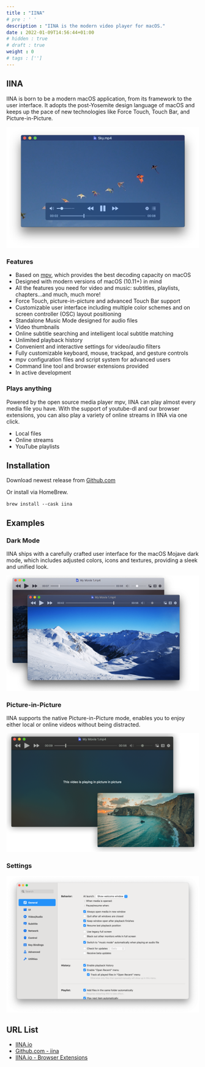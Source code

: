 ```yaml
---
title : "IINA"
# pre : ' '
description : "IINA is the modern video player for macOS."
date : 2022-01-09T14:56:44+01:00
# hidden : true
# draft : true
weight : 0
# tags : ['']
---
```


## IINA

IINA is born to be a modern macOS application, from its framework to the user interface. It adopts the post-Yosemite design language of macOS and keeps up the pace of new technologies like Force Touch, Touch Bar, and Picture-in-Picture.

![example](images/example1.png)

### Features

- Based on [mpv](https://github.com/mpv-player/mpv), which provides the best decoding capacity on macOS
- Designed with modern versions of macOS (10.11+) in mind
- All the features you need for video and music: subtitles, playlists, chapters…and much, much more!
- Force Touch, picture-in-picture and advanced Touch Bar support
- Customizable user interface including multiple color schemes and on screen controller (OSC) layout positioning
- Standalone Music Mode designed for audio files
- Video thumbnails
- Online subtitle searching and intelligent local subtitle matching
- Unlimited playback history
- Convenient and interactive settings for video/audio filters
- Fully customizable keyboard, mouse, trackpad, and gesture controls
- mpv configuration files and script system for advanced users
- Command line tool and browser extensions provided
- In active development

### Plays anything

Powered by the open source media player mpv, IINA can play almost every media file you have. With the support of youtube-dl and our browser extensions, you can also play a variety of online streams in IINA via one click.

- Local files
- Online streams
- YouTube playlists

## Installation

Download newest release from [Github.com](https://github.com/iina/iina/releases)

Or install via HomeBrew.

```plain
brew install --cask iina
```

## Examples

### Dark Mode

IINA ships with a carefully crafted user interface for the macOS Mojave dark mode, which includes adjusted colors, icons and textures, providing a sleek and unified look.

![example](images/example2.png)

### Picture-in-Picture

IINA supports the native Picture-in-Picture mode, enables you to enjoy either local or online videos without being distracted.

![example](images/example3.png)

### Settings

![example](images/example4.png)

## URL List

- [IINA.io](https://iina.io/)
- [Github.com - iina](https://github.com/iina/iina)
- [IINA.io - Browser Extensions](https://iina.io/download/#browser-extensions)
